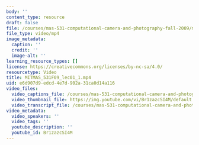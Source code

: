 ```yaml
---
body: ''
content_type: resource
draft: false
file: /courses/mas-531-computational-camera-and-photography-fall-2009/mitmas_531f09_lec01_1_360p_16_9.mp4
file_type: video/mp4
image_metadata:
  caption: ''
  credit: ''
  image-alt: ''
learning_resource_types: []
license: https://creativecommons.org/licenses/by-nc-sa/4.0/
resourcetype: Video
title: MITMAS_531F09_lec01_1.mp4
uid: e6d907d9-edcd-4e7d-902a-31ca0d14a116
video_files:
  video_captions_file: /courses/mas-531-computational-camera-and-photography-fall-2009/10puAjojy81zTBo77G12k6Si7p4F7RX8s_transcript.webvtt
  video_thumbnail_file: https://img.youtube.com/vi/Br1zazcSI4M/default.jpg
  video_transcript_file: /courses/mas-531-computational-camera-and-photography-fall-2009/10puAjojy81zTBo77G12k6Si7p4F7RX8s_transcript.pdf
video_metadata:
  video_speakers: ''
  video_tags: ''
  youtube_description: ''
  youtube_id: Br1zazcSI4M
---
```

